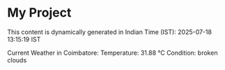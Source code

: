 # My Project

This content is dynamically generated in Indian Time (IST): 2025-07-18 13:15:19 IST


Current Weather in Coimbatore:
Temperature: 31.88 °C
Condition: broken clouds
